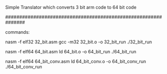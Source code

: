 Simple Translator which converts 3 bit arm code to 64 bit code

###############################################################

commands:

nasm -f elf32 32_bit.asm
gcc -m32 32_bit.o -o 32_bit_run
./32_bit_run

nasm -f elf64 64_bit.asm
ld 64_bit.o -o 64_bit_run
./64_bit_run

nasm -f elf64 64_bit_conv.asm
ld 64_bit_conv.o -o 64_bit_conv_run
./64_bit_conv_run
